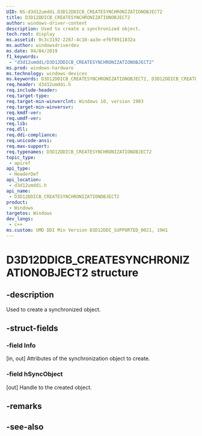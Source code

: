```yaml
---
UID: NS:d3d12umddi.D3D12DDICB_CREATESYNCHRONIZATIONOBJECT2
title: D3D12DDICB_CREATESYNCHRONIZATIONOBJECT2
author: windows-driver-content
description: Used to create a synchronized object.
tech.root: display
ms.assetid: 0c3c3192-2267-4c10-aa3e-ef6f8911832a
ms.author: windowsdriverdev
ms.date: 04/04/2019
f1_keywords:
 - "d3d12umddi/D3D12DDICB_CREATESYNCHRONIZATIONOBJECT2"
ms.prod: windows-hardware
ms.technology: windows-devices
ms.keywords: D3D12DDICB_CREATESYNCHRONIZATIONOBJECT2, D3D12DDICB_CREATESYNCHRONIZATIONOBJECT2, 
req.header: d3d12umddi.h
req.include-header:
req.target-type:
req.target-min-winverclnt: Windows 10, version 1903
req.target-min-winversvr:
req.kmdf-ver:
req.umdf-ver:
req.lib:
req.dll:
req.ddi-compliance:
req.unicode-ansi:
req.max-support:
req.typenames: D3D12DDICB_CREATESYNCHRONIZATIONOBJECT2
topic_type: 
 - apiref
api_type: 
 - HeaderDef
api_location: 
 - d3d12umddi.h
api_name: 
 - D3D12DDICB_CREATESYNCHRONIZATIONOBJECT2
product: 
 - Windows
targetos: Windows
dev_langs:
 - c++
ms.custom: UMD DDI Min Version D3D12DDI_SUPPORTED_0021, 19H1
---
```


# D3D12DDICB_CREATESYNCHRONIZATIONOBJECT2 structure

## -description

Used to create a synchronized object.

## -struct-fields

### -field Info

[in, out] Attributes of the synchronization object to create.

### -field hSyncObject
 
[out] Handle to the created object.

## -remarks

## -see-also
